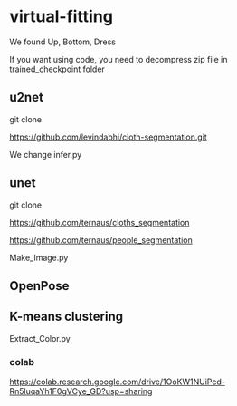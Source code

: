 # virtual-fitting

We found Up, Bottom, Dress

If you want using code, you need to decompress zip file in trained_checkpoint folder

## u2net

git clone

https://github.com/levindabhi/cloth-segmentation.git

We change infer.py

## unet

git clone 

https://github.com/ternaus/cloths_segmentation

https://github.com/ternaus/people_segmentation

Make_Image.py

## OpenPose

## K-means clustering

Extract_Color.py

### colab

https://colab.research.google.com/drive/1OoKW1NUiPcd-Rn5luqaYh1F0gVCye_GD?usp=sharing
